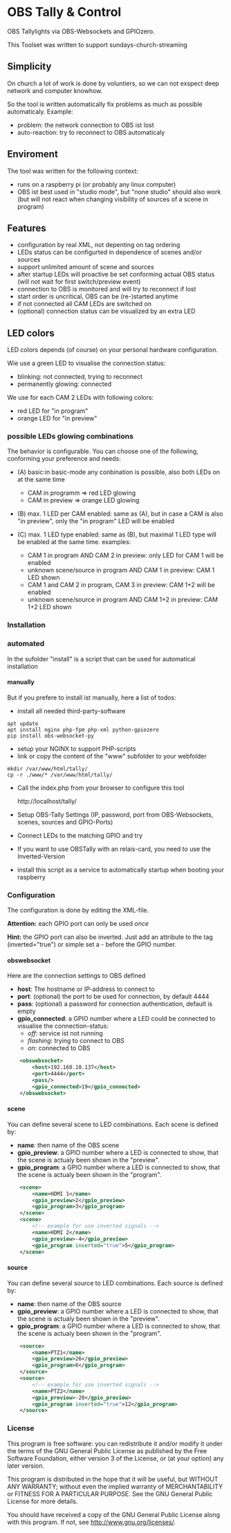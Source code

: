 # OBS Tally & Control
OBS Tallylights via OBS-Websockets and GPIOzero.

This Toolset was written to support sundays-church-streaming

## Simplicity
On church a lot of work is done by voluntiers, so we can not exspect deep
network and computer knowhow. 

So the tool is written automatically fix problems as much as possible automaticaly.
Example:
* problem: the network connection to OBS ist lost
* auto-reaction: try to reconnect to OBS automaticaly

## Enviroment
The tool was written for the following context:
* runs on a raspberry pi (or probably any linux computer)
* OBS ist best used in "studio mode", but "none studio" should also work
  (but will not react when changing visibility of sources of a scene in program)

## Features
* configuration by real XML, not depenting on tag ordering
* LEDs status can be configurted in dependence of scenes and/or sources
* support unlimited amount of scene and sources
* after startup LEDs will proactive be set conforming actual OBS status
  (will not wait for first switch/preview event)
* connection to OBS is monitored and will try to reconnect if lost
* start order is uncritical, OBS can be (re-)started anytime
* if not connected all CAM LEDs are switched on
* (optional) connection status can be visualized by an extra LED

## LED colors
LED colors depends (of course) on your personal hardware configuration.

Wie use a green LED to visualise the connection status:
* blinking: not connected, trying to reconnect
* permanently glowing: connected

We use for each CAM 2 LEDs with following colors:
* red LED for "in program"
* orange LED for "in preview"

### possible LEDs glowing combinations
The behavior is configurable. You can choose one of the following, conforming 
your preference and needs:

* (A) basic:in basic-mode any conbination is possible, also both LEDs on at the same time
    - CAM in programm => red LED glowing
    - CAM in preview => orange LED glowing

* (B) max. 1 LED per CAM enabled: same as (A), but in case a CAM is also "in preview", only the
    "in program" LED will be enabled

* (C) max. 1 LED type enabled: same as (B), but maximal 1 LED type will be enabled at the same time.
    examples:
     - CAM 1 in program AND CAM 2 in preview: only LED for CAM 1 will be enabled
     - unknown scene/source in program AND CAM 1 in preview: CAM 1 LED shown
     - CAM 1 and CAM 2 in program, CAM 3 in preview: CAM 1+2 will be enabled
     - unknown scene/source in program AND CAM 1+2 in preview: CAM 1+2 LED shown


### Installation
### automated
In the sufolder "install" is a script that can be used for automatical installation

#### manually
But if you prefere to install ist manually, here a list of todos:
* install all needed third-party-software

```shell
apt update
apt install nginx php-fpm php-xml python-gpiozero
pip install obs-websocket-py
```
* setup your NGINX to support PHP-scripts
* link or copy the content of the "www" subfolder to your webfolder

```shell
mkdir /var/www/html/tally/
cp -r ./www/* /var/www/html/tally/
```
* Call the index.php from your browser to configure this tool

    http://localhost/tally/

* Setup OBS-Tally Settings (IP, password, port from OBS-Websockets, scenes, sources and GPIO-Ports)
* Connect LEDs to the matching GPIO and try
* If you want to use OBSTally with an relais-card, you need to use the Inverted-Version
* install this script as a service to automatically startup when booting your raspberry

### Configuration
The configuration is done by editing the XML-file.

**Attention:** each GPIO port can only be used *once*

**Hint:** the GPIO port can also be inverted. Just add an attribute to the tag 
(inverted="true") or simple set a - before the GPIO number.

#### obswebsocket
Here are the connection settings to OBS defined
* **host**: The hostname or IP-address to connect to
* **port**: (optional) the port to be used for connection, by default 4444
* **pass**: (optional) a password for connection authentication, default is empty
* **gpio_connected**: a GPIO number where a LED could be connected to visualise
  the connection-status:
    - *off*: service ist not running
    - *flashing*: trying to connect to OBS
    - *on*: connected to OBS

```xml
	<obswebsocket>
		<host>192.168.10.137</host>
		<port>4444</port>
		<pass/>
		<gpio_connected>19</gpio_connected>
	</obswebsocket>
```

#### scene
You can define several scene to LED combinations. Each scene is defined by:
* **name**: then name of the OBS scene
* **gpio_preview**: a GPIO number where a LED is connected to show,
  that the scene is actualy been shown in the "preview". 
* **gpio_program**: a GPIO number where a LED is connected to show,
  that the scene is actualy been shown in the "program". 

```XML
	<scene>
		<name>HDMI 1</name>
		<gpio_preview>2</gpio_preview>
		<gpio_program>3</gpio_program>
	</scene>
	<scene>
		<!-- example for use inverted signals -->
		<name>HDMI 2</name>
		<gpio_preview>-4</gpio_preview>
		<gpio_program inverted="true">5</gpio_program>
	</scene>
```

#### source
You can define several source to LED combinations. Each source is defined by:
* **name**: then name of the OBS source
* **gpio_preview**: a GPIO number where a LED is connected to show,
  that the scene is actualy been shown in the "preview". 
* **gpio_program**: a GPIO number where a LED is connected to show,
  that the scene is actualy been shown in the "program". 

```XML
	<source>
		<name>PTZ1</name>
		<gpio_preview>26</gpio_preview>
		<gpio_program>6</gpio_program>
	</source>
	<source>
		<!-- example for use inverted signals -->
		<name>PTZ2</name>
		<gpio_preview>-20</gpio_preview>
		<gpio_program inverted="true">12</gpio_program>
	</source>
```
### License
This program is free software: you can redistribute it and/or modify
it under the terms of the GNU General Public License as published by
the Free Software Foundation, either version 3 of the License, or
(at your option) any later version.

This program is distributed in the hope that it will be useful,
but WITHOUT ANY WARRANTY; without even the implied warranty of
MERCHANTABILITY or FITNESS FOR A PARTICULAR PURPOSE.  See the
GNU General Public License for more details.

You should have received a copy of the GNU General Public License
along with this program.  If not, see <http://www.gnu.org/licenses/>.
